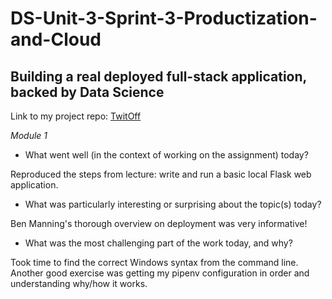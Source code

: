 # DS-Unit-3-Sprint-3-Productization-and-Cloud
Building a real deployed full-stack application, backed by Data Science
--------------------

Link to my project repo: [TwitOff](https://github.com/Okocha76/TwitOff)

*Module 1*

- What went well (in the context of working on the assignment) today?

Reproduced the steps from lecture: write and run a basic local Flask web application.

- What was particularly interesting or surprising about the topic(s) today?

Ben Manning's thorough overview on deployment was very informative!

- What was the most challenging part of the work today, and why?

Took time to find the correct Windows syntax from the command line.  
Another good exercise was getting my pipenv configuration in order and understanding why/how it works.
